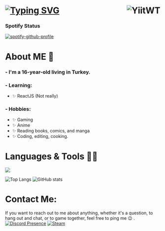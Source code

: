 # [![Typing SVG](https://readme-typing-svg.demolab.com?font=Orbitron&size=100&duration=3000&pause=1000&color=2596BE&center=true&vCenter=true&width=1920&height=300&lines=Hi+%40everyone%2C+my+name+is+Yigit;I'm+16+years+old;I'm+living+in+Turkiye)](https://git.io/typing-svg) <img align="right" src="https://komarev.com/ghpvc/?username=YiitWT&label=Profile%20views&color=0e75b6&style=flat" alt="YiitWT" />
### Spotify Status
[![spotify-github-profile](https://spotify-github-profile.kittinanx.com/api/view?uid=317fxtfhyk27mnhzgyd6rcjvvvuu&cover_image=true&theme=novatorem&show_offline=false&background_color=121212&interchange=true&bar_color=53b14f&bar_color_cover=false)](https://spotify-github-profile.kittinanx.com/api/view?uid=317fxtfhyk27mnhzgyd6rcjvvvuu&redirect=true)
# About ME :speech_balloon:


### - I'm a 16-year-old living in Turkey.
### - Learning:
- :sparkles: ReactJS (Not really)
### - Hobbies: 
- :sparkles: Gaming
- :sparkles: Anime
- :sparkles: Reading books, comics, and manga
- :sparkles: Coding, editing, cooking.

# Languages & Tools :man_technologist: 
<!-- For more icons, please follow https://github.com/MikeCodesDotNET/ColoredBadges -->
<img src="https://skillicons.dev/icons?i=js,nodejs,html,css,java,python,discord,cloudflare,github,go,nextjs,mysql,markdown,tailwind,replit,linux,vscode,visualstudio"/>

![Top Langs](https://github-readme-stats.vercel.app/api/top-langs/?username=YiitWT&show_icons=true&theme=tokyonight)
![GitHub stats](https://github-readme-stats.vercel.app/api?username=YiitWT&show_icons=true&theme=tokyonight)

# Contact Me:
If you want to reach out to me about anything, whether it's a question, to hang out and chat, or to game together, feel free to ping me :wink: .
<br/>
[![Discord Presence](https://img.shields.io/badge/Discord-%235865F2.svg?style=for-the-badge&logo=discord&logoColor=white)](https://discord.gg/whW7c9azVF)
[![Steam](https://img.shields.io/badge/steam-%23000000.svg?style=for-the-badge&logo=steam&logoColor=white)](https://steamcommunity.com/id/YiitWT/)
